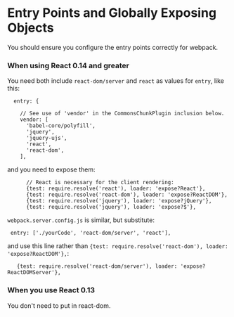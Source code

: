 # Entry Points and Globally Exposing Objects

You should ensure you configure the entry points correctly for webpack.

### When using React 0.14 and greater

You need both include `react-dom/server` and `react` as values for `entry`, like this:

```
  entry: {

    // See use of 'vendor' in the CommonsChunkPlugin inclusion below.
    vendor: [
      'babel-core/polyfill',
      'jquery',
      'jquery-ujs',
      'react',
      'react-dom',
    ],
```

and you need to expose them:

```
      // React is necessary for the client rendering:
      {test: require.resolve('react'), loader: 'expose?React'},
      {test: require.resolve('react-dom'), loader: 'expose?ReactDOM'},
      {test: require.resolve('jquery'), loader: 'expose?jQuery'},
      {test: require.resolve('jquery'), loader: 'expose?$'},
```

`webpack.server.config.js` is similar, but substitute:

```
 entry: ['./yourCode', 'react-dom/server', 'react'],
```

and use this line rather than `{test: require.resolve('react-dom'), loader: 'expose?ReactDOM'},`:

```
   {test: require.resolve('react-dom/server'), loader: 'expose?ReactDOMServer'},
```

### When you use React 0.13

You don't need to put in react-dom.